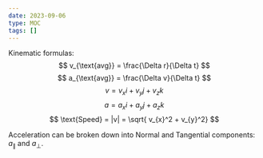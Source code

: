 ```yaml
---
date: 2023-09-06
type: MOC
tags: []
---
```


Kinematic formulas:
$$
v_{\text{avg}} = \frac{\Delta r}{\Delta t}
$$
$$
a_{\text{avg}} = \frac{\Delta v}{\Delta t}
$$
$$
v = v_{x}i + v_{y}j + v_{z}k
$$
$$
a = a_{x}i + a_{y}j + a_{z}k
$$
$$
\text{Speed} = |v| = \sqrt{ v_{x}^2 + v_{y}^2}
$$

Acceleration can be broken down into Normal and Tangential components: $a_{\parallel} \text{ and } a_{\perp}$.